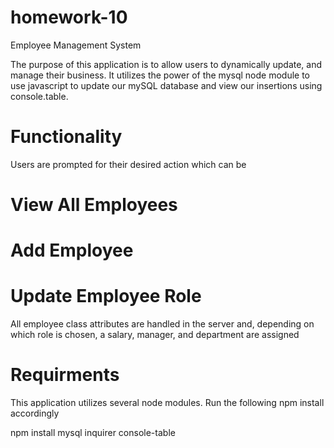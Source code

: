 # homework-10
Employee Management System

The purpose of this application is to allow users to dynamically update, and manage their business. 
It utilizes the power of the mysql node module to use javascript to update our mySQL database and view our insertions using console.table.

# Functionality
Users are prompted for their desired action which can be 
# View All Employees
# Add Employee
# Update Employee Role

All employee class attributes are handled in the server and, depending on which role is chosen, a salary, manager, and department are assigned

# Requirments
This application utilizes several node modules. Run the following npm install accordingly

npm install mysql inquirer console-table